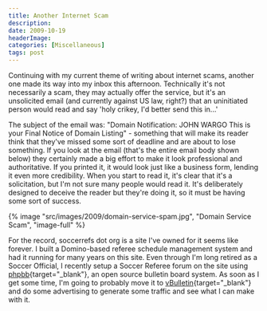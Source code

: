 ```yaml
---
title: Another Internet Scam
description: 
date: 2009-10-19
headerImage: 
categories: [Miscellaneous]
tags: post
---
```


Continuing with my current theme of writing about internet scams, another one made its way into my inbox this afternoon. Technically it's not necessarily a scam, they may actually offer the service, but it's an unsolicited email (and currently against US law, right?) that an uninitiated person would read and say 'holy crikey, I'd better send this in...'

The subject of the email was: "Domain Notification: JOHN WARGO This is your Final Notice of Domain Listing" - something that will make its reader think that they've missed some sort of deadline and are about to lose something. If you look at the email (that's the entire email body shown below) they certainly made a big effort to make it look professional and authoritative. If you printed it, it would look just like a business form, lending it even more credibility. When you start to read it, it's clear that it's a solicitation, but I'm not sure many people would read it. It's deliberately designed to deceive the reader but they're doing it, so it must be having some sort of success.

{% image "src/images/2009/domain-service-spam.jpg", "Domain Service Scam", "image-full" %}

For the record, soccerrefs dot org is a site I've owned for it seems like forever. I built a Domino-based referee schedule management system and had it running for many years on this site. Even through I'm long retired as a Soccer Official, I recently setup a Soccer Referee forum on the site using [phpbb](https://phpbb.com/){target="_blank"}, an open source bulletin board system. As soon as I get some time, I'm going to probably move it to [vBulletin](https://vbulletin.com){target="_blank"} and do some advertising to generate some traffic and see what I can make with it.